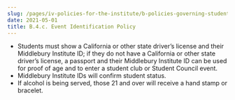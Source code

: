 ```yaml
---
slug: /pages/iv-policies-for-the-institute/b-policies-governing-student-conduct-and-student-organizations/d-student-clubs-and-organizations/b-4-c-event-identification-policy
date: 2021-05-01
title: B.4.c. Event Identification Policy
---
```

* Students must show a California or other state driver’s license and their Middlebury Institute ID; if they do not have a California or other state driver’s license, a passport and their Middlebury Institute ID can be used for proof of age and to enter a student club or Student Council event.
* Middlebury Institute IDs will confirm student status.
* If alcohol is being served, those 21 and over will receive a hand stamp or bracelet.